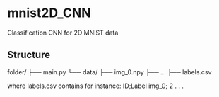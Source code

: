 # mnist2D_CNN
 Classification CNN for 2D MNIST data


## Structure
folder/
├── main.py
└── data/
    ├── img_0.npy
    ├── ...
    ├── labels.csv
    
    
where labels.csv contains for instance:
    ID;Label
    img_0; 2
    .
    .
    .
